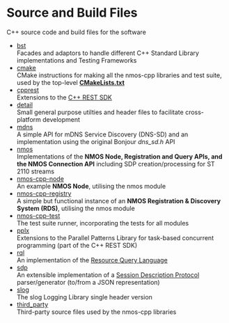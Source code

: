 # Source and Build Files

C++ source code and build files for the software

- [bst](bst)  
  Facades and adaptors to handle different C++ Standard Library implementations and Testing Frameworks
- [cmake](cmake)  
  CMake instructions for making all the nmos-cpp libraries and test suite, used by the top-level **[CMakeLists.txt](CMakeLists.txt)**
- [cpprest](cpprest)  
  Extensions to the [C++ REST SDK](https://github.com/Microsoft/cpprestsdk)
- [detail](detail)  
  Small general purpose utilties and header files to facilitate cross-platform development
- [mdns](mdns)  
  A simple API for mDNS Service Discovery (DNS-SD) and an implementation using the original Bonjour *dns_sd.h* API
- [nmos](nmos)  
  Implementations of the **NMOS Node, Registration and Query APIs, and the NMOS Connection API** including SDP creation/processing for ST 2110 streams
- [nmos-cpp-node](nmos-cpp-node)  
  An example **NMOS Node**, utilising the nmos module
- [nmos-cpp-registry](nmos-cpp-registry)  
  A simple but functional instance of an **NMOS Registration & Discovery System (RDS)**, utilising the nmos module
- [nmos-cpp-test](nmos-cpp-test)  
  The test suite runner, incorporating the tests for all modules
- [pplx](pplx)  
  Extensions to the Parallel Patterns Library for task-based concurrent programming (part of the C++ REST SDK)
- [rql](rql)  
  An implementation of the [Resource Query Language](https://github.com/persvr/rql)
- [sdp](sdp)  
  An extensible implementation of a [Session Description Protocol](https://tools.ietf.org/html/rfc4566) parser/generator (to/from a JSON representation)
- [slog](slog)  
  The slog Logging Library single header version
- [third_party](third_party)  
  Third-party source files used by the nmos-cpp libraries
